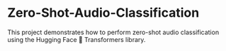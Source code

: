 # Zero-Shot-Audio-Classification
This project demonstrates how to perform zero-shot audio classification using the Hugging Face 🤗 Transformers library. 
